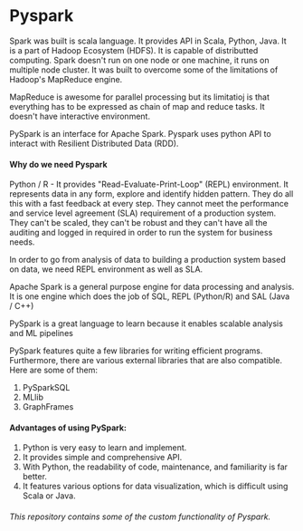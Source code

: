 # Pyspark

Spark was built is scala language. It provides API in Scala, Python, Java. It is a part of Hadoop Ecosystem (HDFS). It is capable of distributted computing. Spark doesn't run on one node or one machine, it runs on multiple node cluster. It was built to overcome some of the limitations of  Hadoop's MapReduce engine. 

MapReduce is awesome for parallel processing but its limitatioj is that everything has to be expressed as chain of map and reduce tasks. It doesn't have interactive environment. 

PySpark is an interface for Apache Spark. Pyspark uses python API to interact with Resilient Distributed Data (RDD).

#### Why do we need Pyspark
Python / R - It provides "Read-Evaluate-Print-Loop" (REPL) environment. It represents data in any form, explore and identify hidden pattern. They do all this with a fast feedback at every step. They cannot meet the performance and service level agreement (SLA) requirement of a production system. They can't be scaled, they can't be robust and they can't have all the auditing and logged in required in order to run the system for business needs.

In order to go from analysis of data to building a production system based on data, we need REPL environment as well as SLA.

Apache Spark is a general purpose engine for data processing and analysis. It is one engine which does the job of SQL, REPL (Python/R) and SAL (Java / C++)

PySpark is a great language to learn because it enables scalable analysis and ML pipelines


PySpark features quite a few libraries for writing efficient programs. Furthermore, there are various external libraries that are also compatible. Here are some of them:
1. PySparkSQL 
2. MLlib
3. GraphFrames

#### Advantages of using PySpark: 
1. Python is very easy to learn and implement. 
2. It provides simple and comprehensive API. 
3. With Python, the readability of code, maintenance, and familiarity is far better. 
4. It features various options for data visualization, which is difficult using Scala or Java.






######  This repository contains some of the custom functionality of Pyspark.





